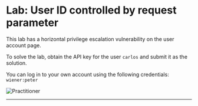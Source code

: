 # Lab: User ID controlled by request parameter

This lab has a horizontal privilege escalation vulnerability on the user account page.

To solve the lab, obtain the API key for the user `carlos` and submit it as the solution.

You can log in to your own account using the following credentials: `wiener:peter`

![Practitioner](https://img.shields.io/badge/level-Apprentice-green) 

---
